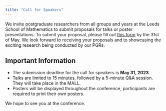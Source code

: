 ```yaml
---
title: "Call for Speakers"
---
```


We invite postgraduate researchers from all groups and years at the Leeds School of Mathematics to submit proposals for talks or poster presentations.
To submit your proposal, please fill out [this form](https://forms.office.com/e/WA7LqiiPB9) by the 31st of May.
We look forward to receiving your proposals and to showcasing the exciting research being conducted by our PGRs.

## Important Information

- The submission deadline for the call for speakers is **May 31, 2023**.
- Talks are limited to 15 minutes, followed by a 5-minute Q&A session. They will take place in the MALL.
- Posters will be displayed throughout the conference, participants are required to print their own posters.

We hope to see you at the conference.

